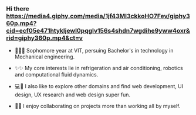 ### Hi there https://media4.giphy.com/media/1jf43Ml3ckkoHO7Fev/giphy360p.mp4?cid=ecf05e471htykljewl0pqglv156s4shdn7wgdihe9yww4oxr&rid=giphy360p.mp4&ct=v


<!--
**Ishani-Mishra/Ishani-Mishra** is a ✨ _special_ ✨ repository because its `README.md` (this file) appears on your GitHub profile.

Here are some ideas to get you started:

- 🔭 I’m currently working on ...
- 🌱 I’m currently learning ...
- 👯 I’m looking to collaborate on ...
- 🤔 I’m looking for help with ...
- 💬 Ask me about ...
- 📫 How to reach me: ...
- 😄 Pronouns: ...
- ⚡ Fun fact: ...
-->
- 👩‍🔧🦾 Sophomore year at VIT, persuing Bachelor's in technology in Mechanical engineering. 

- ✨✨ My core interests lie in refrigeration and air conditioning, robotics and computational fluid dynamics.

- 💻🔖 I also like to explore other domains and find web development, UI design, UX research and web design super fun.

- 🚧🚧 I enjoy collaborating on projects more than working all by myself.

